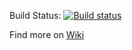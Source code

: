 Build Status: [![Build status](https://ci.appveyor.com/api/projects/status/pxsff7a9truspy14/branch/master?svg=true)](https://ci.appveyor.com/project/xtrmstep/fhdsettings/branch/master)

Find more on [Wiki](https://github.com/xtrmstep/requiem/wiki/Settings)

